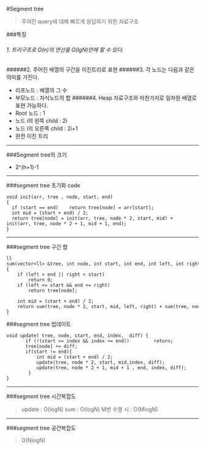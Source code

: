 #Segment tree 

>주어진 query에 대해 빠르게 응답하기 위한 자료구조 

###특징 
###### 1. 트리구조로 O(n)의 연산을 O(lgN)만에 할 수 있다. 
######2. 주어진 배열의 구간을 이진트리로 표현 
######3. 각 노드는 다음과 같은 의미를 가진다. 
  * 리프노드 : 배열의 그 수 
  * 부모노드 : 자식노드의 합 
  ######4. Heap 자료구조와 마찬가지로 일차원 배열로 표현 가능하다.
  * Root 노드 : 1
  * 노드 i의 왼쪽 child : 2i 
  * 노드 i의 오른쪽 child : 2i+1
  * 완전 이진 트리
----------------

###Segment tree의 크기

* 2^(h+1)-1
-----------

###segment tree 초기화 code

```
void init(arr, tree , node, start, end) 
{
  if (start == end)    return tree[node] = arr[start];
  int mid = (start + end) / 2;
  return tree[node] = init(arr, tree, node * 2, start, mid) +  init(arr, tree, node * 2 + 1, mid + 1, end);
}
```

------

###segment tree 구간 합
```
ll sum(vector<ll> &tree, int node, int start, int end, int left, int right)
{
    if (left > end || right < start)
        return 0; 
    if (left <= start && end <= right)
        return tree[node];
 
    int mid = (start + end) / 2;
    return sum(tree, node * 2, start, mid, left, right) + sum(tree, node*2+1, mid+1, end, left, right);
}
```

###segment tree 업데이트
```
void update( tree, node, start, end, index,  diff) {
       if (!(start <= index && index <= end))         return;
       tree[node] += diff;
       if(start != end){         
           int mid = (start + end) / 2;
           update(tree, node * 2, start, mid,index, diff);
           update(tree, node * 2 + 1, mid + 1 , end, index, diff);
        }
}
```

------
###segment tree 시간복잡도
>update : O(logN) 
>sum : O(logN)
>M번 수행 시 : O(MlogN)
-----------------------

###segment tree 공간복잡도 
> O(NlogN)